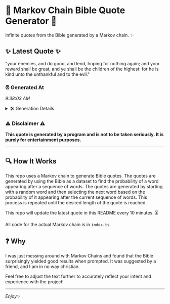 # 📖 Markov Chain Bible Quote Generator 📖

Infinite quotes from the Bible generated by a Markov chain. ✨

## ✨ Latest Quote ✨
"your enemies, and do good, and lend, hoping for nothing again; and your reward shall be great, and ye shall be the children of the highest: for he is kind unto the unthankful and to the evil."

### ⏰ Generated At
*9:38:03 AM*

<details>
    <summary>🛠️ Generation Details</summary>
    <p>
        <strong>🌱 Seed:</strong> your<br>
        <strong>🔄 Iterations:</strong> 36<br>
        <strong>📜 Context History:</strong><br>[ your ]: enemies,<br>[ your, enemies, ]: and<br>[ your, enemies,, and ]: do<br>[ your, enemies,, and, do ]: good,<br>[ your, enemies,, and, do, good, ]: and<br>[ your, enemies,, and, do, good,, and ]: lend,<br>[ enemies,, and, do, good,, and, lend, ]: hoping<br>[ and, do, good,, and, lend,, hoping ]: for<br>[ do, good,, and, lend,, hoping, for ]: nothing<br>[ good,, and, lend,, hoping, for, nothing ]: again;<br>[ and, lend,, hoping, for, nothing, again; ]: and<br>[ lend,, hoping, for, nothing, again;, and ]: your<br>[ hoping, for, nothing, again;, and, your ]: reward<br>[ for, nothing, again;, and, your, reward ]: shall<br>[ nothing, again;, and, your, reward, shall ]: be<br>[ again;, and, your, reward, shall, be ]: great,<br>[ and, your, reward, shall, be, great, ]: and<br>[ your, reward, shall, be, great,, and ]: ye<br>[ reward, shall, be, great,, and, ye ]: shall<br>[ shall, be, great,, and, ye, shall ]: be<br>[ be, great,, and, ye, shall, be ]: the<br>[ great,, and, ye, shall, be, the ]: children<br>[ and, ye, shall, be, the, children ]: of<br>[ ye, shall, be, the, children, of ]: the<br>[ shall, be, the, children, of, the ]: highest:<br>[ be, the, children, of, the, highest: ]: for<br>[ the, children, of, the, highest:, for ]: he<br>[ children, of, the, highest:, for, he ]: is<br>[ of, the, highest:, for, he, is ]: kind<br>[ the, highest:, for, he, is, kind ]: unto<br>[ highest:, for, he, is, kind, unto ]: the<br>[ for, he, is, kind, unto, the ]: unthankful<br>[ he, is, kind, unto, the, unthankful ]: and<br>[ is, kind, unto, the, unthankful, and ]: to<br>[ kind, unto, the, unthankful, and, to ]: the<br>[ unto, the, unthankful, and, to, the ]: evil.<br>
    </p>
</details>

### ⚠️ Disclaimer ⚠️
**This quote is generated by a program and is not to be taken seriously. It is purely for entertainment purposes.**

---

## 🔍 How It Works

This repo uses a Markov chain to generate Bible quotes. The quotes are generated by using the Bible as a dataset to find the probability of a word appearing after a sequence of words. The quotes are generated by starting with a random word and then selecting the next word based on the probability of it appearing after the current sequence of words. This process is repeated until the desired length of the quote is reached.

This repo will update the latest quote in this README every 10 minutes. ⏳

All code for the actual Markov chain is in `index.ts`.

## ❓ Why

I was just messing around with Markov Chains and found that the Bible surprisingly yielded good results when prompted. 
It was suggested by a friend, and I am in no way christian.

Feel free to adjust the text further to accurately reflect your intent and experience with the project!

---

*Enjoy*✨
